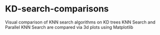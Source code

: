 # KD-search-comparisons
Visual comparison of KNN search algorithms on KD trees
KNN Search and Parallel KNN Search are compared via 3d plots using Matplotlib
